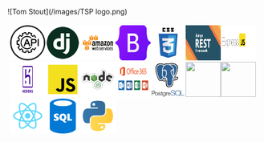 ![Tom Stout](/images/TSP logo.png)


<div style="padding: 5px">
<img src="/images/api.png" width=70 height=70><img src="/images/django_fppxu2V.png" width=70 height=70><img src="/images/aws.png" width=70 height=70><img src="/images/Bootstrap.png" width=70 height=70><img src="/images/css_Pn32x1k.png" width=70 height=70><img src="/images/Django_Rest_Framework.png" width=70 height=70><img src="/images/express.png" width=70 height=70><img src="/images/heroku.png" width=70 height=70><img src="/images/javascript_qwukuTw.png" width=70 height=70><img src="/images/nodejs_5Oktn6L.png" width=70 height=70><img src="/images/office-365.png" width=70 height=70><img src="/images/postgres.png" width=70 height=70><img src="/images/html_e2l7B2L.png" width=70 height=70><img src="/typescript_dziY0C5.png" width=70 height=70><img src="/images/react_uHJL5wt.png" width=70 height=70><img src="/images/sql_5IuCBOI.png" width=70 height=70><img src="/images/python.png" width=70 height=70>
</div>